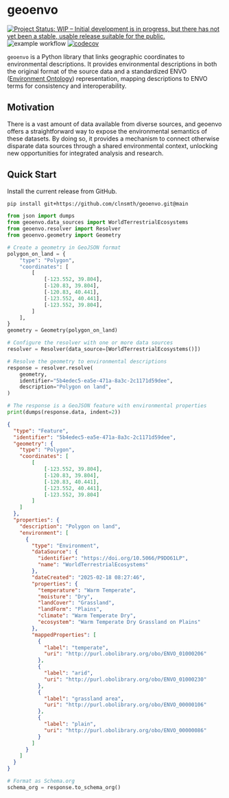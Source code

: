 # geoenvo

[![Project Status: WIP – Initial development is in progress, but there has not yet been a stable, usable release suitable for the public.](https://www.repostatus.org/badges/latest/wip.svg)](https://www.repostatus.org/#wip)
![example workflow](https://github.com/clnsmth/geoenvo/actions/workflows/ci-cd.yml/badge.svg)
[![codecov](https://codecov.io/github/clnsmth/geoenvo/graph/badge.svg?token=2J4MNIXCTD)](https://codecov.io/github/clnsmth/geoenvo)

`geoenvo` is a Python library that links geographic coordinates to environmental descriptions. It provides environmental descriptions in both the original format of the source data and a standardized ENVO ([Environment Ontology](https://sites.google.com/site/environmentontology/)) representation, mapping descriptions to ENVO terms for consistency and interoperability.

## Motivation

There is a vast amount of data available from diverse sources, and geoenvo offers a straightforward way to expose the environmental semantics of these datasets. By doing so, it provides a mechanism to connect otherwise disparate data sources through a shared environmental context, unlocking new opportunities for integrated analysis and research. 

## Quick Start

Install the current release from GitHub.

```bash
pip install git+https://github.com/clnsmth/geoenvo.git@main
```

```python
from json import dumps
from geoenvo.data_sources import WorldTerrestrialEcosystems
from geoenvo.resolver import Resolver
from geoenvo.geometry import Geometry

# Create a geometry in GeoJSON format
polygon_on_land = {
    "type": "Polygon",
    "coordinates": [
        [
            [-123.552, 39.804],
            [-120.83, 39.804],
            [-120.83, 40.441],
            [-123.552, 40.441],
            [-123.552, 39.804],
        ]
    ],
}
geometry = Geometry(polygon_on_land)

# Configure the resolver with one or more data sources
resolver = Resolver(data_source=[WorldTerrestrialEcosystems()])

# Resolve the geometry to environmental descriptions
response = resolver.resolve(
    geometry,
    identifier="5b4edec5-ea5e-471a-8a3c-2c1171d59dee",
    description="Polygon on land",
)

# The response is a GeoJSON feature with environmental properties
print(dumps(response.data, indent=2))
```

```json
{
  "type": "Feature",
  "identifier": "5b4edec5-ea5e-471a-8a3c-2c1171d59dee",
  "geometry": {
    "type": "Polygon",
    "coordinates": [
        [
            [-123.552, 39.804],
            [-120.83, 39.804],
            [-120.83, 40.441],
            [-123.552, 40.441],
            [-123.552, 39.804]
        ]
    ]
  },
  "properties": {
    "description": "Polygon on land",
    "environment": [
      {
        "type": "Environment",
        "dataSource": {
          "identifier": "https://doi.org/10.5066/P9DO61LP",
          "name": "WorldTerrestrialEcosystems"
        },
        "dateCreated": "2025-02-18 08:27:46",
        "properties": {
          "temperature": "Warm Temperate",
          "moisture": "Dry",
          "landCover": "Grassland",
          "landForm": "Plains",
          "climate": "Warm Temperate Dry",
          "ecosystem": "Warm Temperate Dry Grassland on Plains"
        },
        "mappedProperties": [
          {
            "label": "temperate",
            "uri": "http://purl.obolibrary.org/obo/ENVO_01000206"
          },
          {
            "label": "arid",
            "uri": "http://purl.obolibrary.org/obo/ENVO_01000230"
          },
          {
            "label": "grassland area",
            "uri": "http://purl.obolibrary.org/obo/ENVO_00000106"
          },
          {
            "label": "plain",
            "uri": "http://purl.obolibrary.org/obo/ENVO_00000086"
          }
        ]
      }
    ]
  }
}


```

``` python
# Format as Schema.org
schema_org = response.to_schema_org()
```


